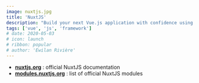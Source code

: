 ```yaml
---
image: nuxtjs.jpg
title: 'NuxtJS'
description: "Build your next Vue.js application with confidence using NuxtJS. An open source framework making web development simple and powerful."
tags: ['vue', 'js', 'framework']
# date: 2020-05-03
# icon: launch
# ribbon: popular
# author: 'Ewilan Rivière'
---
```


- [**nuxtjs.org**](https://nuxtjs.org/) : official NuxtJS documentation
- [**modules.nuxtjs.org**](https://modules.nuxtjs.org) : list of official NuxtJS modules
